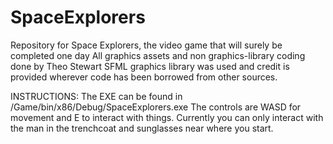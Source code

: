 # SpaceExplorers
Repository for Space Explorers, the video game that will surely be completed one day
All graphics assets and non graphics-library coding done by Theo Stewart
SFML graphics library was used and credit is provided wherever code has been borrowed from other sources.

INSTRUCTIONS:
The EXE can be found in /Game/bin/x86/Debug/SpaceExplorers.exe
The controls are WASD for movement and E to interact with things. Currently you can only interact with the man in the
trenchcoat and sunglasses near where you start.
